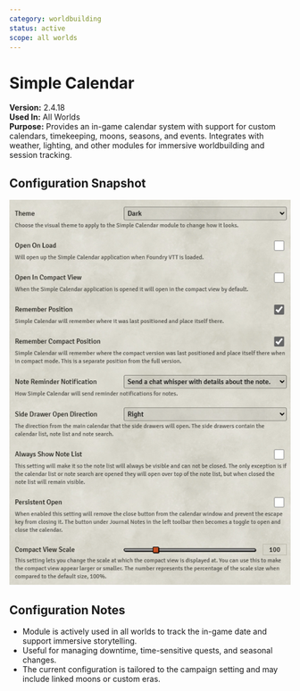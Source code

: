 ```yaml
---
category: worldbuilding
status: active
scope: all worlds
---
```


# Simple Calendar

**Version:** 2.4.18  
**Used In:** All Worlds  
**Purpose:** Provides an in-game calendar system with support for custom calendars, timekeeping, moons, seasons, and events. Integrates with weather, lighting, and other modules for immersive worldbuilding and session tracking.

## Configuration Snapshot

![Simple Calendar Settings v2.4.18](./SimpleCalendar-v2.4.18.png)

## Configuration Notes

- Module is actively used in all worlds to track the in-game date and support immersive storytelling.
- Useful for managing downtime, time-sensitive quests, and seasonal changes.
- The current configuration is tailored to the campaign setting and may include linked moons or custom eras.

